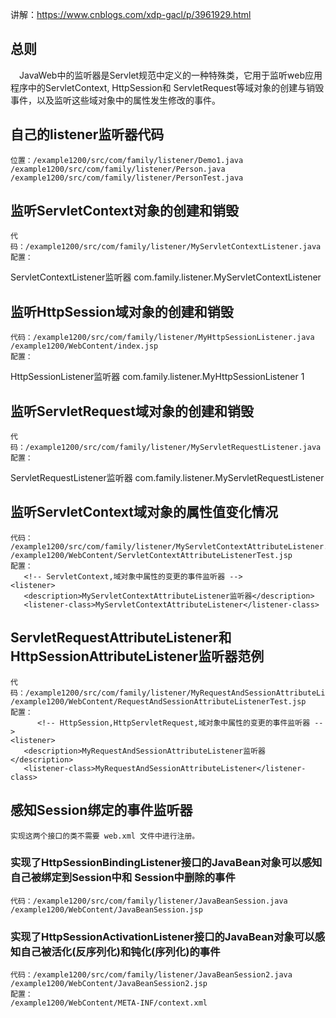 讲解：https://www.cnblogs.com/xdp-gacl/p/3961929.html

## 总则
　JavaWeb中的监听器是Servlet规范中定义的一种特殊类，它用于监听web应用程序中的ServletContext, HttpSession和 ServletRequest等域对象的创建与销毁事件，以及监听这些域对象中的属性发生修改的事件。

## 自己的listener监听器代码
    位置：/example1200/src/com/family/listener/Demo1.java
    /example1200/src/com/family/listener/Person.java
    /example1200/src/com/family/listener/PersonTest.java
    
## 监听ServletContext对象的创建和销毁
    代码：/example1200/src/com/family/listener/MyServletContextListener.java
    配置：
  <!-- 注册针对ServletContext对象进行监听的监听器 -->
  <listener>
      <description>ServletContextListener监听器</description>
      <!--实现了ServletContextListener接口的监听器类 -->
      <listener-class>com.family.listener.MyServletContextListener</listener-class>
  </listener>
  
## 监听HttpSession域对象的创建和销毁
    代码：/example1200/src/com/family/listener/MyHttpSessionListener.java
    /example1200/WebContent/index.jsp
    配置：
   <!--注册针对HttpSession对象进行监听的监听器-->
   <listener>
      <description>HttpSessionListener监听器</description>
      <listener-class>com.family.listener.MyHttpSessionListener</listener-class>
  </listener>
    <!-- 配置HttpSession对象的销毁时机 -->
  <session-config>
      <!--配置HttpSession对象的1分钟之后销毁 -->
      <session-timeout>1</session-timeout>
  </session-config>
  
## 监听ServletRequest域对象的创建和销毁
    代码：/example1200/src/com/family/listener/MyServletRequestListener.java
    配置：
    
   <listener>
       <description>ServletRequestListener监听器</description>
       <listener-class>com.family.listener.MyServletRequestListener</listener-class>
   </listener>
   
## 监听ServletContext域对象的属性值变化情况
    代码：
    /example1200/src/com/family/listener/MyServletContextAttributeListener.java
    /example1200/WebContent/ServletContextAttributeListenerTest.jsp
    配置：
       <!-- ServletContext,域对象中属性的变更的事件监听器 -->
    <listener>
       <description>MyServletContextAttributeListener监听器</description>
       <listener-class>MyServletContextAttributeListener</listener-class>
   </listener>
    
## ServletRequestAttributeListener和HttpSessionAttributeListener监听器范例
    代码：/example1200/src/com/family/listener/MyRequestAndSessionAttributeListener.java
    /example1200/WebContent/RequestAndSessionAttributeListenerTest.jsp
    配置：
          <!-- HttpSession,HttpServletRequest,域对象中属性的变更的事件监听器 -->
    <listener>
       <description>MyRequestAndSessionAttributeListener监听器</description>
       <listener-class>MyRequestAndSessionAttributeListener</listener-class>
   </listener>
   
## 感知Session绑定的事件监听器
    实现这两个接口的类不需要 web.xml 文件中进行注册。

### 实现了HttpSessionBindingListener接口的JavaBean对象可以感知自己被绑定到Session中和 Session中删除的事件
    代码：/example1200/src/com/family/listener/JavaBeanSession.java
    /example1200/WebContent/JavaBeanSession.jsp
    
### 实现了HttpSessionActivationListener接口的JavaBean对象可以感知自己被活化(反序列化)和钝化(序列化)的事件
    代码：/example1200/src/com/family/listener/JavaBeanSession2.java
    /example1200/WebContent/JavaBeanSession2.jsp
    配置：
    /example1200/WebContent/META-INF/context.xml
    
 <Context>
     <Manager className="org.apache.catalina.session.PersistentManager" maxIdleSwap="1">
     <Store className="org.apache.catalina.session.FileStore" directory="gacl"/>
     </Manager>
 </Context>


